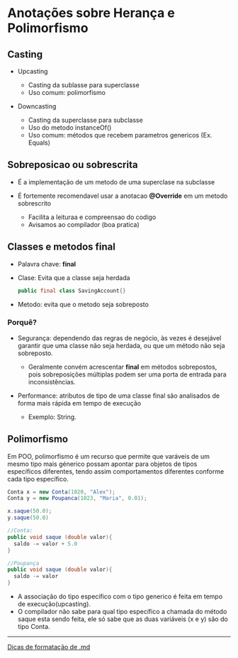 # Anotações sobre Herança e Polimorfismo

## Casting

* Upcasting
  * Casting da sublasse para superclasse
  * Uso comum: polimorfismo


* Downcasting
  * Casting da superclasse para subclasse
  * Uso do metodo instanceOf()
  * Uso comum: métodos que recebem parametros genericos (Ex. Equals)

## Sobreposicao ou sobrescrita

* É a implementação de um metodo de uma superclase na subclasse  

* É fortemente recomendavel usar a anotacao __@Override__ em um metodo sobrescrito
  * Facilita a leituraa e compreensao do codigo
  * Avisamos ao compilador (boa pratica)

## Classes e metodos final

* Palavra chave: __final__
* Clase: Evita que a classe seja herdada
    ```java 
    public final class SavingAccount{}
    ```

* Metodo: evita que o metodo seja sobreposto

### Porquê?
* Segurança: dependendo das regras de negócio, às vezes é desejável garantir que uma classe não seja herdada, ou que um método não seja sobreposto.
  * Geralmente convém acrescentar __final__ em métodos sobrepostos, pois sobreposições múltiplas podem ser uma porta de entrada para inconsistências.

* Performance: atributos de tipo de uma classe final são analisados de forma mais rápida em tempo de execução
  * Exemplo: String.

## Polimorfismo



Em POO, polimorfismo é um recurso que permite que varáveis de um mesmo tipo mais génerico possam apontar para objetos de tipos específicos diferentes, tendo assim comportamentos diferentes conforme cada tipo específico.

``` java
Conta x = new Conta(1020, "Alex");
Conta y = new Poupanca(1023, "Maria", 0.01);

x.saque(50.0);
y.saque(50.0)
```
``` java
//Conta:
public void saque (double valor){
  saldo -= valor + 5.0
}

//Poupança
public void saque (double valor){
  saldo -= valor
}
```

* A associação do tipo específico com o tipo generico é feita em tempo de execução(upcasting).
* O compilador não sabe para qual tipo específico a chamada do método saque esta sendo feita, ele só sabe que as duas variáveis (x e y) são do tipo Conta.





***

[Dicas de formatação de .md](https://medium.com/walternascimentobarroso-pt/curso-r%C3%A1pido-de-markdown-4af49e3bfa65, "Dicas de markdown")

